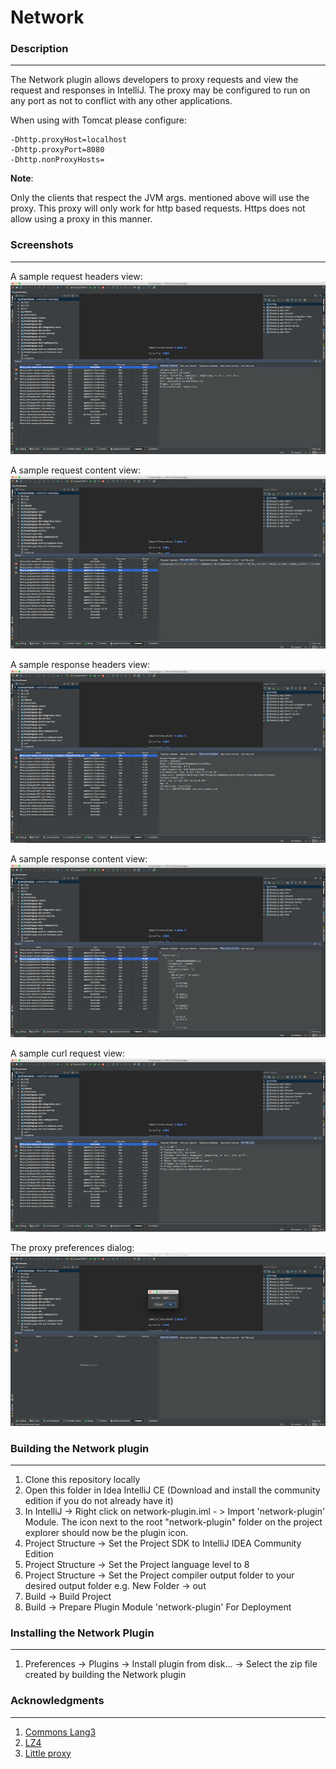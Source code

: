 # Network

### Description
---------------

The Network plugin allows developers to proxy requests and view the request and responses in IntelliJ. The proxy may be
configured to run on any port as not to conflict with any other applications.

When using with Tomcat please configure:
```
-Dhttp.proxyHost=localhost
-Dhttp.proxyPort=8080
-Dhttp.nonProxyHosts=
```

**Note**:

Only the clients that respect the JVM args. mentioned above will use the proxy.
This proxy will only work for http based requests. Https does not allow using a proxy in this manner.

### Screenshots
---------------

A sample request headers view:<br>
[![Request headers](markdown-resources/request-headers-thumb.png)](markdown-resources/request-headers.png)

A sample request content view:<br>
[![Request content](markdown-resources/request-content-thumb.png)](markdown-resources/request-content.png)

A sample response headers view:<br>
[![Response headers](markdown-resources/response-headers-thumb.png)](markdown-resources/response-headers.png)

A sample response content view:<br>
[![Response content](markdown-resources/response-content-thumb.png)](markdown-resources/response-content.png)

A sample curl request view:<br>
[![Curl request](markdown-resources/curl-request-thumb.png)](markdown-resources/curl-request.png)

The proxy preferences dialog:<br>
[![Preferences](markdown-resources/configure-thumb.png)](markdown-resources/configure.png)


### Building the Network plugin
-------------------------------

1. Clone this repository locally
2. Open this folder in Idea IntelliJ CE (Download and install the community edition if you do not already have it)
3. In IntelliJ -> Right click on network-plugin.iml - > Import 'network-plugin' Module. The icon next to the root "network-plugin" folder on the project explorer should now be the plugin icon.
4. Project Structure -> Set the Project SDK to IntelliJ IDEA Community Edition
5. Project Structure -> Set the Project language level to 8
6. Project Structure -> Set the Project compiler output folder to your desired output folder e.g. New Folder -> out
7. Build -> Build Project
8. Build -> Prepare Plugin Module 'network-plugin' For Deployment

### Installing the Network Plugin
---------------------------------

1. Preferences -> Plugins -> Install plugin from disk... -> Select the zip file created by building the Network plugin

### Acknowledgments
-------------------

1. [Commons Lang3](https://mvnrepository.com/artifact/org.apache.commons/commons-lang3)
2. [LZ4](https://github.com/lz4/lz4-java)
3. [Little proxy](https://github.com/adamfisk/LittleProxy)
